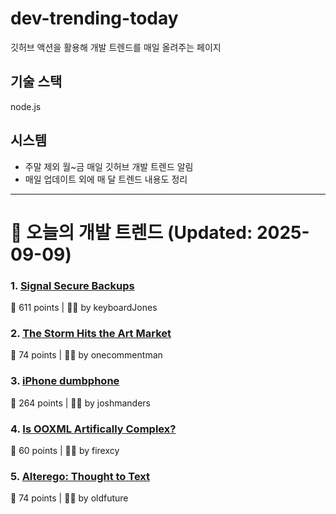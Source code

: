 # dev-trending-today
깃허브 액션을 활용해 개발 트렌드를 매일 올려주는 페이지

## 기술 스택
node.js
## 시스템
- 주말 제외 월~금 매일 깃허브 개발 트렌드 알림
- 매일 업데이트 외에 매 달 트렌드 내용도 정리
---

# 📰 오늘의 개발 트렌드 (Updated: 2025-09-09)

### 1. [Signal Secure Backups](https://signal.org/blog/introducing-secure-backups/)
💬 611 points | 🧑‍💻 by keyboardJones

### 2. [The Storm Hits the Art Market](https://news.artnet.com/market/intelligence-report-storm-2025-2684512)
💬 74 points | 🧑‍💻 by onecommentman

### 3. [iPhone dumbphone](https://stopa.io/post/297)
💬 264 points | 🧑‍💻 by joshmanders

### 4. [Is OOXML Artifically Complex?](https://hsu.cy/2025/09/is-ooxml-artificially-complex/)
💬 60 points | 🧑‍💻 by firexcy

### 5. [Alterego: Thought to Text](https://www.alterego.io/)
💬 74 points | 🧑‍💻 by oldfuture

